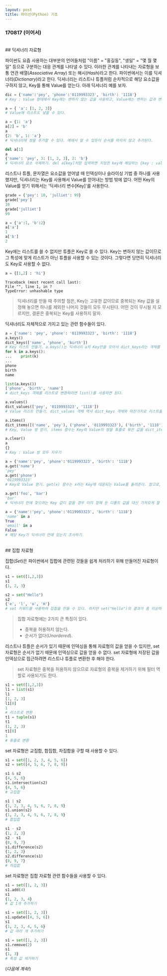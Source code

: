 ```yaml
---
layout: post
title: 파이선(Python) 기초
---
```


### 170817 (이어서)

<br>
## 딕셔너리 자료형

파이썬도 요즘 사용하는 대부분의 언어들처럼 "이름" = "홍길동", "생일" = "몇 월 몇 일" 등으로 구분하는 대응 관계를 나타낼 수 있다. 이러한 관계를 나타내는 자료형을 보통 연관 배열(*Associative Array*) 또는 해시(*Hash*)라고 한다. 파이썬에서는 이를 딕셔너리(*Dictionary*)라고 한다. 딕셔너리는 리스트나 튜플처럼 순차적으로 해당 요소값을 구하지 않고, Key를 통해 Value를 얻는다. 아래 딕셔너리 예를 보자.

```python
dic = {'name':'pey', 'phone':'0119993323', 'birth': '1118'}
# Key : Value 형태에서 Key에는 변하지 않는 값을 사용하고, Value에는 변하는 값과 변하지 않는 값 모두 사용할 수 있다.

a = { 'a': [1, 2, 3]}
# Value에 리스트도 넣을 수 있다.

a = {1: 'a'}
a[2] = 'b'
a
{2: 'b', 1: 'a'}
# 딕셔너리에 쌍을 추가할 수 있다. 예에서 알 수 있듯이 순서를 따지지 않고 추가된다.

del a[1]
a
{'name': 'pey', 3: [1, 2, 3], 2: 'b'}
# 딕셔너리 요소 삭제하기. del a[key]처럼 입력하면 지정한 key에 해당하는 {key : value} 쌍이 삭제된다.
```

리스트나 튜플, 문자열은 요소값을 얻어낼 때 인덱싱이나 슬라이싱 기법 중 하나를 사용했지만, 딕셔너리는 Key를 사용해서 Value를 얻어내는 방법 밖에 없다. 어떤 Key의 Value를 얻기 위해서는 '딕셔너리 변수[Key]'를 사용한다.

```python
grade = {'pey': 10, 'julliet': 99}
grade['pey']
10
grade['julliet']
99

a = {'a':1, 'b':2}
a['a']
1
a['b']
2
```

Key에는 리스트를 쓸 수 없지만 튜플은 Key로 쓸 수 있다. Key는 변하지 않는 값이므로 그 특성에 맞게 리스트가 아닌 튜플을 사용할 수 있는 것이다. 그렇다면 당연히 딕셔너리도 Key로 사용할 수 없다.

```python
a = {[1,2] : 'hi'}
```
```
Traceback (most recent call last):
File "", line 1, in ?
TypeError: unhashable type
```
> 딕셔너리를 만들 때 주의할 점은, Key는 고유한 값이므로 중복되는 Key 값을 설정해 놓으면 하나를 제외한 나머지 것들이 모두 무시된다. 어떤 것이 무시될 지 모르지만, 결론은 중복되는 Key를 사용하지 말자.

딕셔너리도 자체적으로 가지고 있는 관련 함수들이 있다.

```python
a = {'name': 'pey', 'phone': '0119993323', 'birth': '1118'}
a.keys()
dict_keys(['name', 'phone', 'birth'])
# Key 리스트 만들기. a.keys()는 딕셔너리 a의 Key만을 모아서 dict_keys라는 객체를 리턴한다. dict_keys 객체는 리스트를 사용하는 것처럼 쓸 수 있지만, 리스트 고유 함수인 append, insert, pop, remove, sort 등의 함수를 수행할 수 없다.
for k in a.keys():
...    print(k)
...
phone
birth
name

list(a.keys())
['phone', 'birth', 'name']
# dict_keys 객체를 리스트로 변환하려면 list()를 사용하면 된다.

a.values()
dict_values(['pey', '0119993323', '1118'])
# Value 리스트 만들기. dict_values 객체 역시 dict_keys 객체와 마찬가지로 리스트를 사용하는 것과 동일하게 사용하면 된다.

a.items()
dict_items([('name', 'pey'), ('phone', '0119993323'), ('birth', '1118')])
# Key, Value 쌍 얻기. items 함수는 Key와 Value의 쌍을 튜플로 묶은 값을 dict_items 객체로 돌려준다.

a.clear()
a
{}
# Key : Value 쌍 모두 지우기

a = {'name':'pey', 'phone':'0119993323', 'birth': '1118'}
a.get('name')
'pey'
a.get('phone')
'0119993323'
# Key로 Value 얻기. get(x) 함수는 x라는 Key에 대응되는 Value를 돌려준다. 참고로, 존재하지 않는 키(nokey)로 값을 가져오려고 할 경우, a['nokey']는 Key 오류를 발생시키고, a.get('nokey')는 None(거짓)을 리턴한다.

a.get('foo', 'bar')
'bar'
# 딕셔너리 안에 찾으려는 Key 값이 없을 경우 미리 정해 둔 디폴트 값을 대신 가져오게 할 수 있다. get(x, '디폴트 값')을 사용하면 된다.

a = {'name':'pey', 'phone':'0119993323', 'birth': '1118'}
'name' in a
True
'email' in a
False
# 해당 Key가 딕셔너리 안에 있는지 조사하기.
```

<br>
## 집합 자료형

집합(*Set*)은 파이썬에서 집합에 관련된 것들을 쉽게 처리하기 위해 만들어진 자료형이다.

```python
s1 = set([1,2,3])
s1
{1, 2, 3}

s2 = set("Hello")
s2
{'e', 'l', 'o', 'H'}
# set 키워드를 사용하여 집합을 만들 수 있다. 하지만 set("Hello")의 결과가 좀 이상하다.
```
> 집합 자료형에는 2가지 큰 특징이 있다.
> - 중복을 허용하지 않는다.
> - 순서가 없다(*Unordered*).

리스트나 튜플은 순서가 있기 때문에 인덱싱을 통해 자료형의 값을 얻을 수 있지만, set 자료형은 순서가 없기 때문에 인덱싱으로 값을 얻을 수 없다. set 자료형에 저장된 값을 인덱싱으로 접근하려면 리스트나 튜플로 변환한 후 해야 한다.
> set 자료형은 중복을 허용하지 않으므로 자료형의 중복을 제거하기 위해 필터 역할로 사용되기도 한다.

```python
s1 = set([1,2,3])
l1 = list(s1)
l1
[1, 2, 3]
l1[0]
1
# 리스트로 변환
t1 = tuple(s1)
t1
(1, 2, 3)
t1[0]
1
# 튜플로 변환
```

set 자료형은 교집합, 합집합, 차집합을 구할 때 사용할 수 있다.

```python
s1 = set([1, 2, 3, 4, 5, 6])
s2 = set([4, 5, 6, 7, 8, 9])

s1 & s2
{4, 5, 6}
s1.intersection(s2)
{4, 5, 6}
# 교집합

s1 | s2
{1, 2, 3, 4, 5, 6, 7, 8, 9}
s1.union(s2)
{1, 2, 3, 4, 5, 6, 7, 8, 9}
# 합집합

s1 - s2
{1, 2, 3}
s2 - s1
{8, 9, 7}
s1.difference(s2)
{1, 2, 3}
s2.difference(s1)
{8, 9, 7}
# 차집합
```

set 자료형은 집합 자료형 관련 함수들을 사용할 수 있다.

```python
s1 = set([1, 2, 3])
s1.add(4)
s1
{1, 2, 3, 4}
# 값 1개 추가하기

s1 = set([1, 2, 3])
s1.update([4, 5, 6])
s1
{1, 2, 3, 4, 5, 6}
# 값 여러 개 추가하기

s1 = set([1, 2, 3])
s1.remove(2)
s1
{1, 3}
# 특정 값 제거하기
```

(*다음에 계속!*)
